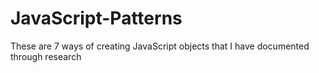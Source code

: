 # JavaScript-Patterns
These are 7 ways of creating JavaScript objects that I have documented through research

